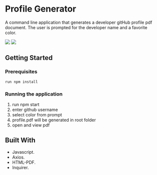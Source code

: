 # Profile Generator

A command line application that generates a developer gitHub profile pdf document. The user is prompted for the developer name and a favorite color. 

![](https://gyazo.com/92b779b58b791b7b7fce1e258bfb50f9.gif)
![](https://gyazo.com/d823eb75e6345fa7a1ec86ca0f149528.gif)

## Getting Started

### Prerequisites

```
run npm install
```
### Running the application

1. run npm start
2. enter github username
3. select color from prompt
4. profile.pdf will be generated in root folder
5. open and view pdf

## Built With
* Javascript.
* Axios.
* HTML-PDF.
* Inquirer.